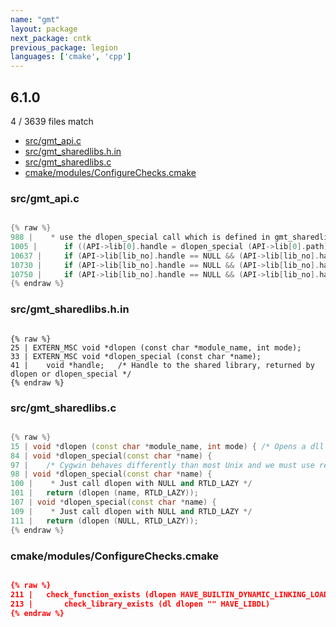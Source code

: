 ```yaml
---
name: "gmt"
layout: package
next_package: cntk
previous_package: legion
languages: ['cmake', 'cpp']
---
```

## 6.1.0
4 / 3639 files match

 - [src/gmt_api.c](#srcgmt_apic)
 - [src/gmt_sharedlibs.h.in](#srcgmt_sharedlibshin)
 - [src/gmt_sharedlibs.c](#srcgmt_sharedlibsc)
 - [cmake/modules/ConfigureChecks.cmake](#cmakemodulesconfigurecheckscmake)

### src/gmt_api.c

```cpp

{% raw %}
988 | 	 * use the dlopen_special call which is defined in gmt_sharedlibs.c.  If the gmt core and supplemental
1005 | 		if ((API->lib[0].handle = dlopen_special (API->lib[0].path)) == NULL) {
10637 | 	if (API->lib[lib_no].handle == NULL && (API->lib[lib_no].handle = dlopen (API->lib[lib_no].path, RTLD_LAZY)) == NULL) {	/* Not opened this shared library yet */
10730 | 	if (API->lib[lib_no].handle == NULL && (API->lib[lib_no].handle = dlopen (API->lib[lib_no].path, RTLD_LAZY)) == NULL) {	/* Not opened this shared library yet */
10750 | 	if (API->lib[lib_no].handle == NULL && (API->lib[lib_no].handle = dlopen (API->lib[lib_no].path, RTLD_LAZY)) == NULL) {	/* Not opened this shared library yet */
{% endraw %}

```
### src/gmt_sharedlibs.h.in

```

{% raw %}
25 | EXTERN_MSC void *dlopen (const char *module_name, int mode);
33 | EXTERN_MSC void *dlopen_special (const char *name);
41 | 	void *handle;	/* Handle to the shared library, returned by dlopen or dlopen_special */
{% endraw %}

```
### src/gmt_sharedlibs.c

```cpp

{% raw %}
15 | void *dlopen (const char *module_name, int mode) {	/* Opens a dll file*/
84 | void *dlopen_special(const char *name) {
97 | 	/* Cygwin behaves differently than most Unix and we must use regular dlopen with library name */
98 | void *dlopen_special(const char *name) {
100 | 	 * Just call dlopen with NULL and RTLD_LAZY */
101 | 	return (dlopen (name, RTLD_LAZY));
107 | void *dlopen_special(const char *name) {
109 | 	 * Just call dlopen with NULL and RTLD_LAZY */
111 | 	return (dlopen (NULL, RTLD_LAZY));
{% endraw %}

```
### cmake/modules/ConfigureChecks.cmake

```cmake

{% raw %}
211 | 	check_function_exists (dlopen HAVE_BUILTIN_DYNAMIC_LINKING_LOADER)
213 | 		check_library_exists (dl dlopen "" HAVE_LIBDL)
{% endraw %}

```